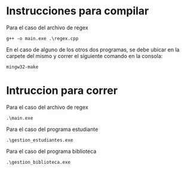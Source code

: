 # Instrucciones para compilar

Para el caso del archivo de regex
```
g++ -o main.exe .\regex.cpp
```

En el caso de alguno de los otros dos programas, se debe ubicar en la carpete del mismo y correr el siguiente comando en la consola:
```
mingw32-make
```


# Intruccion para correr

Para el caso del archivo de regex
```
.\main.exe
```

Para el caso del programa estudiante
```
.\gestion_estudiantes.exe
```

Para el caso del programa biblioteca
```
.\gestion_biblioteca.exe
```

